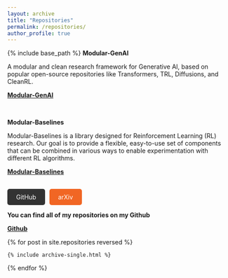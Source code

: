 ```yaml
---
layout: archive
title: "Repositories"
permalink: /repositories/
author_profile: true
---
```


{% include base_path %}
**Modular-GenAI**

A modular and clean research framework for Generative AI, based on popular open-source repositories like Transformers, TRL, Diffusions, and CleanRL.

[**Modular-GenAI**](https://github.com/AbdullahVanlioglu/Modular-GenAI)

<br>

**Modular-Baselines**

Modular-Baselines is a library designed for Reinforcement Learning (RL) research. Our goal is to provide a flexible, easy-to-use set of components that can be combined in various ways to enable experimentation with different RL algorithms.

[**Modular-Baselines**](https://github.com/AbdullahVanlioglu/Modular-Baselines)

<br>

<div style="display: flex; gap: 10px;">
  <a href="https://github.com/" class="btn btn-primary" style="text-decoration: none; padding: 10px 20px; background-color: #333; color: #fff; border-radius: 5px;">GitHub</a>
  <a href="https://arxiv.org/" class="btn btn-secondary" style="text-decoration: none; padding: 10px 20px; background-color: #f16624; color: #fff; border-radius: 5px;">arXiv</a>
</div>

**You can find all of my repositories on my Github**

[**Github**](https://github.com/AbdullahVanlioglu)


{% for post in site.repositories reversed %}

    {% include archive-single.html %}

{% endfor %}
